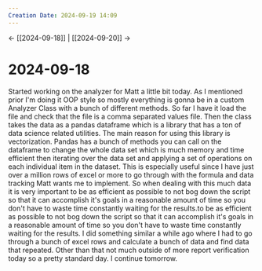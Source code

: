 ```yaml
---
Creation Date: 2024-09-19 14:09
---
```


<- [[2024-09-18]] | [[2024-09-20]]  ->

# 2024-09-18
Started working on the analyzer for Matt a little bit today. As I mentioned prior I'm doing it OOP style so mostly everything is gonna be in a custom Analyzer Class with a bunch of different methods. So far I have it load the file and check that the file is a comma separated values file. Then the class takes the data as a pandas dataframe which is a library that has a ton of data science related utilities. The main reason for using this library is vectorization. Pandas has a bunch of methods you can call on the dataframe to change the whole data set which is much memory and time efficient then iterating over the data set and applying a set of operations on each individual item in the dataset. This is especially useful since I have just over a million rows of excel or more to go through with the formula and data tracking Matt wants me to implement. So when dealing with this much data it is very important to be as efficient as possible to not bog down the script so that it can accomplish it's goals in a reasonable amount of time so you don't have to waste time constantly waiting for the results.to be as efficient as possible to not bog down the script so that it can accomplish it's goals in a reasonable amount of time so you don't have to waste time constantly waiting for the results. I did something similar a while ago where I had to go through a bunch of excel rows and calculate a bunch of data and find data that repeated. Other than that not much outside of more report verification today so a pretty standard day. I continue tomorrow.
